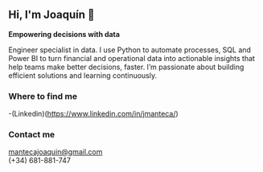 ## Hi, I'm Joaquín 👋

<!--
**Jmanteca/Jmanteca** is a ✨ _special_ ✨ repository because its `README.md` (this file) appears on your GitHub profile.-->

**Empowering decisions with data**

Engineer specialist in data.
I use Python to automate processes, SQL and Power BI to turn financial and operational data into actionable insights that help teams make better decisions, faster.
I’m passionate about building efficient solutions and learning continuously.

### Where to find me

-(Linkedin)(https://www.linkedin.com/in/jmanteca/)

### Contact me

mantecajoaquin@gmail.com  
(+34) 681-881-747
